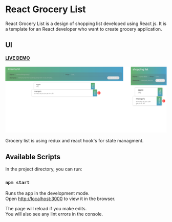 # React Grocery List
React Grocery List is a design of shopping list developed using React js. It is a template for an React developer who want to create grocery application. 

## UI
#### [LIVE DEMO](https://grocerylist-reactapp.herokuapp.com/)
![Application's User Interface](./temporary/github_photo.PNG)


Grocery list is using redux and react hook's for state managment.


## Available Scripts

In the project directory, you can run:

### `npm start`

Runs the app in the development mode.<br />
Open [http://localhost:3000](http://localhost:3000) to view it in the browser.

The page will reload if you make edits.<br />
You will also see any lint errors in the console.
